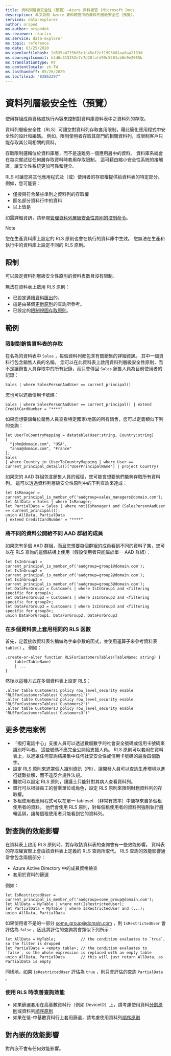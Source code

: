 ```yaml
---
title: 資料列層級安全性（預覽）-Azure 資料總管 |Microsoft Docs
description: 本文說明 Azure 資料總管中的資料列層級安全性（預覽）。
services: data-explorer
author: orspod
ms.author: orspodek
ms.reviewer: rkarlin
ms.service: data-explorer
ms.topic: reference
ms.date: 03/25/2020
ms.openlocfilehash: 2d535e47f5b05c1c45ef2cf1993681aa8aa2133d
ms.sourcegitcommit: b4d6c615252e7c7d20fafd99c5501cb0e9e2085b
ms.translationtype: MT
ms.contentlocale: zh-TW
ms.lasthandoff: 05/26/2020
ms.locfileid: "83863297"
---
```

# <a name="row-level-security-preview"></a>資料列層級安全性（預覽）

使用群組成員資格或執行內容來控制對資料庫資料表中之資料列的存取。

資料列層級安全性（RLS）可讓您對資料列存取套用限制，藉此簡化應用程式中安全性的設計和編碼。 例如，限制使用者存取其部門的相關資料列，或限制客戶只能存取其公司相關的資料。

存取限制邏輯位於資料庫層，而不是遠離另一個應用層中的資料。 資料庫系統會在每次嘗試從任何層存取資料時套用存取限制。 這可藉由縮小安全性系統的接觸區，讓安全性系統更加可靠和健全。

RLS 可讓您將其他應用程式及（或）使用者的存取權提供給資料表的特定部分。 例如，您可能要：

* 僅授與符合某些準則之資料列的存取權
* 匿名部分資料行中的資料
* 以上皆是

如需詳細資訊，請參閱[管理資料列層級安全性原則的控制命令](../management/row-level-security-policy.md)。

> [!Note]
> 您在生產資料庫上設定的 RLS 原則也會在執行的資料庫中生效。 您無法在生產和執行中的資料庫上設定不同的 RLS 原則。

## <a name="limitations"></a>限制

可以設定資料列層級安全性原則的資料表數目沒有限制。

無法在資料表上啟用 RLS 原則：
* 已設定[連續資料匯出](../management/data-export/continuous-data-export.md)的。
* 這是由某個[更新原則](./updatepolicy.md)的查詢所參考。
* 已設定的[限制視圖存取原則](./restrictedviewaccesspolicy.md)。

## <a name="examples"></a>範例

### <a name="limiting-access-to-sales-table"></a>限制對銷售資料表的存取

在名為的資料表中 `Sales` ，每個資料列都包含有關銷售的詳細資訊。 其中一個資料行包含銷售人員的名稱。 您可以在此資料表上啟用資料列層級安全性原則，而不是讓銷售人員存取中的所有記錄，而只會傳回 `Sales` 銷售人員為目前使用者的記錄：

```kusto
Sales | where SalesPersonAadUser == current_principal()
```

您也可以遮蔽信用卡號碼：

```kusto
Sales | where SalesPersonAadUser == current_principal() | extend CreditCardNumber = "****"
```

如果您想要讓每位銷售人員查看特定國家/地區的所有銷售，您可以定義類似下列的查詢：

```kusto
let UserToCountryMapping = datatable(User:string, Country:string)
[
  "john@domain.com", "USA",
  "anna@domain.com", "France"
];
Sales
| where Country in (UserToCountryMapping | where User == current_principal_details()["UserPrincipalName"] | project Country)
```

如果您的 AAD 群組包含銷售人員的經理，您可能會想要他們能夠存取所有資料列。 這可以透過資料列層級安全性原則中的下列查詢來達成：

```kusto
let IsManager = current_principal_is_member_of('aadgroup=sales_managers@domain.com');
let AllData = Sales | where IsManager;
let PartialData = Sales | where not(IsManager) and (SalesPersonAadUser == current_principal());
union AllData, PartialData
| extend CreditCardNumber = "****"
```

### <a name="exposing-different-data-to-members-of-different-aad-groups"></a>將不同的資料公開給不同 AAD 群組的成員

如果您有多個 AAD 群組，而且您想要每個群組的成員看到不同的資料子集，您可以在 RLS 查詢的這個結構上使用（假設使用者只能屬於單一 AAD 群組）：

```kusto
let IsInGroup1 = current_principal_is_member_of('aadgroup=group1@domain.com');
let IsInGroup2 = current_principal_is_member_of('aadgroup=group2@domain.com');
let IsInGroup3 = current_principal_is_member_of('aadgroup=group3@domain.com');
let DataForGroup1 = Customers | where IsInGroup1 and <filtering specific for group1>;
let DataForGroup2 = Customers | where IsInGroup2 and <filtering specific for group2>;
let DataForGroup3 = Customers | where IsInGroup3 and <filtering specific for group3>;
union DataForGroup1, DataForGroup2, DataForGroup3
```

### <a name="applying-the-same-rls-function-on-multiple-tables"></a>在多個資料表上套用相同的 RLS 函數

首先，定義接收資料表名稱做為字串參數的函式，並使用運算子來參考資料表 `table()` 。 例如：

```
.create-or-alter function RLSForCustomersTables(TableName: string) {
    table(TableName)
    | ...
}
```

然後以這種方式在多個資料表上設定 RLS：

```
.alter table Customers1 policy row_level_security enable "RLSForCustomersTables('Customers1')"
.alter table Customers2 policy row_level_security enable "RLSForCustomersTables('Customers2')"
.alter table Customers3 policy row_level_security enable "RLSForCustomersTables('Customers3')"
```

## <a name="more-use-cases"></a>更多使用案例

* 「撥打電話中心」支援人員可以透過數個數字的社會安全號碼或信用卡號碼來識別呼叫者。 這些號碼不應完全公開給支援人員。 RLS 原則可以套用在資料表上，以遮罩任何查詢結果集中任何社交安全性或信用卡號碼的最後四個數字。
* 設定 RLS 原則來遮罩個人識別資訊（PII），讓開發人員可以查詢生產環境以進行疑難排解，而不違反合規性法規。
* 醫院可以設定 RLS 原則，讓護士只能針對其病人查看資料列。
* 銀行可以根據員工的營業單位或角色，設定 RLS 原則來限制財務資料列的存取權。
* 多租使用者應用程式可以在單一 tableset （非常有效率）中儲存來自多個租使用者的資料。 他們會使用 RLS 原則，對每個租使用者的資料列強制執行邏輯區隔，讓每個租使用者只能看到它的資料列。

## <a name="performance-impact-on-queries"></a>對查詢的效能影響

在資料表上啟用 RLS 原則時，對存取該資料表的查詢會有一些效能影響。 資料表的存取權實際上會由該資料表上定義的 RLS 查詢所取代。 RLS 查詢的效能影響通常會包含兩個部分：

* Azure Active Directory 中的成員資格檢查
* 套用於資料的篩選

例如：

```kusto
let IsRestrictedUser = current_principal_is_member_of('aadgroup=some_group@domain.com');
let AllData = MyTable | where not(IsRestrictedUser);
let PartialData = MyTable | where IsRestrictedUser and (...);
union AllData, PartialData
```

如果使用者不是的一部分 some_group@domain.com ，則 `IsRestrictedUser` 會評估為 `false` ，因此將評估的查詢將會類似下列所示：

```kusto
let AllData = MyTable;           // the condition evaluates to `true`, so the filter is dropped
let PartialData = <empty table>; // the condition evaluates to `false`, so the whole expression is replaced with an empty table
union AllData, PartialData       // this will just return AllData, as PartialData is empty
```

同樣地，如果 `IsRestrictedUser` 評估為 `true` ，則只會評估的查詢 `PartialData` 。

### <a name="improve-query-performance-when-rls-is-used"></a>使用 RLS 時改善查詢效能

* 如果篩選套用在高基數資料行（例如 DeviceID）上，請考慮使用資料[分割原則](./partitioningpolicy.md)或資料列[順序原則](./roworderpolicy.md)
* 如果在低-中基數資料行上套用篩選，請考慮使用資料列[順序原則](./roworderpolicy.md)

## <a name="performance-impact-on-ingestion"></a>對內嵌的效能影響

對內嵌不會有任何效能影響。
